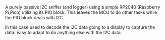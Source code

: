A purely passive I2C sniffer (and logger) using a simple RP2040 (Raspberry Pi Pico) utilizing its PIO block. This leaves the MCU to do other tasks while the PIO block deals with I2C.

In this case used to decode the I2C data going to a display to capture the data. 
Easy to adapt to do anything else with the I2C data.
